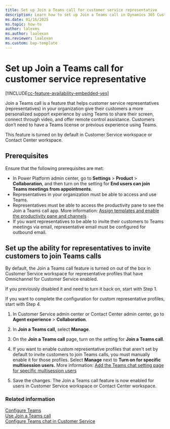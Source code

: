 ```yaml
---
title: Set up Join a Teams call for customer service representative
description: Learn how to set up Join a Teams call in Dynamics 365 Customer Service.
ms.date: 01/16/2025
ms.topic: how-to
author: lalexms
ms.author: laalexan
ms.reviewer: laalexan
ms.custom: bap-template
---
```


# Set up Join a Teams call for customer service representative

[!INCLUDE[cc-feature-availability-embedded-yes](../../includes/cc-feature-availability.md)]

Join a Teams call is a feature that helps customer service representatives (representatives) in your organization give their customers a more personalized support experience by using Teams to share their screen, connect through video, and offer remote control assistance. Customers don’t need to have a Teams license or previous experience using Teams.

This feature is turned on by default in Customer Service workspace or Contact Center workspace.

## Prerequisites

Ensure that the following prerequisites are met:

- In Power Platform admin center, go to **Settings** > **Product** > **Collaboration**, and then turn on the setting for **End users can join Teams meetings from appointments**. 
- Representatives in your organization must be able to access and use Teams.
- Representatives must be able to access the productivity pane to see the Join a Teams call app. More information: [Assign templates and enable the productivity pane and channels](create-agent-experience-profile.md#assign-users-templates-configure-productivity-pane-channels)
- If you want representatives to be able to invite their customers to Teams meetings via email, representative email must be configured for outbound email.

## Set up the ability for representatives to invite customers to join Teams calls

By default, the Join a Teams call feature is turned on out of the box in Customer Service workspace for representative profiles that have Omnichannel for Customer Service enabled.  

If you previously disabled it and need to turn it back on, start with Step 1.  

If you want to complete the configuration for custom representative profiles, start with Step 4. 
   
1. In Customer Service admin center or Contact Center admin center, go to **Agent experience** > **Collaboration**.
	
1. In **Join a Teams call**, select **Manage**.

1. On the **Join a Teams call** page, turn on the setting for **Join a Teams call**.

1. If you want to enable custom representative profiles that aren't set by default to invite customers to join Teams calls, you must manually enable it for those profiles. Select **Manage** next to **Turn on for specific multisession users.** More information: [Add the Teams chat setting page for specific multisession users](configure-teams-chat.md#add-the-teams-chat-settings-page-for-specific-multisession-users)

1. Save the changes. The Join a Teams call feature is now enabled for users in Customer Service workspace or Contact Center workspace.

### Related information

[Configure Teams ](../use/oc-customer-summary.md) <br>
[Use Join a Teams call](../use/join-a-teams-call.md) <br>
[Configure Teams chat in Customer Service](configure-teams-chat.md)
